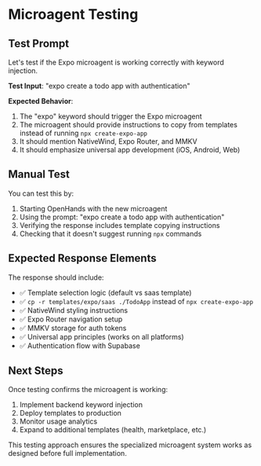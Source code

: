 # Microagent Testing

## Test Prompt

Let's test if the Expo microagent is working correctly with keyword injection.

**Test Input**: "expo create a todo app with authentication"

**Expected Behavior**:
1. The "expo" keyword should trigger the Expo microagent
2. The microagent should provide instructions to copy from templates instead of running `npx create-expo-app`
3. It should mention NativeWind, Expo Router, and MMKV
4. It should emphasize universal app development (iOS, Android, Web)

## Manual Test

You can test this by:

1. Starting OpenHands with the new microagent
2. Using the prompt: "expo create a todo app with authentication"
3. Verifying the response includes template copying instructions
4. Checking that it doesn't suggest running `npx` commands

## Expected Response Elements

The response should include:
- ✅ Template selection logic (default vs saas template)
- ✅ `cp -r templates/expo/saas ./TodoApp` instead of `npx create-expo-app`
- ✅ NativeWind styling instructions
- ✅ Expo Router navigation setup
- ✅ MMKV storage for auth tokens
- ✅ Universal app principles (works on all platforms)
- ✅ Authentication flow with Supabase

## Next Steps

Once testing confirms the microagent is working:
1. Implement backend keyword injection
2. Deploy templates to production
3. Monitor usage analytics
4. Expand to additional templates (health, marketplace, etc.)

This testing approach ensures the specialized microagent system works as designed before full implementation.